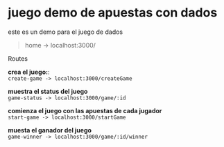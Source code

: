 # juego demo de apuestas con dados
este es un demo para el juego de dados 
> home -> localhost:3000/

Routes
 
**crea el juego:**: <br> 
```create-game -> localhost:3000/createGame ```

**muestra el status del juego**<br>
```game-status -> localhost:3000/game/:id ```<br>
  
**comienza el juego con las apuestas de cada jugador**<br>
``` start-game -> localhost:3000/startGame  ```

**muesta el ganador del juego**<br>
``` game-winner -> localhost:3000/game/:id/winner  ``` 
